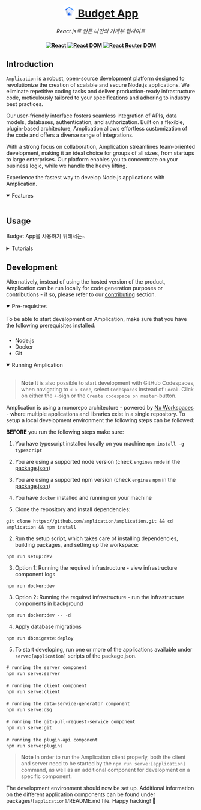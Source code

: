 <h1 align="center">
    <a href="https://react-router-budget-seven.vercel.app">
    <img src="./src/assets/home.png">
    <span>Budget App</span>
    </a>
</h1>

<p align="center">
  <i align="center">React.js로 만든 나만의 가계부 웹사이트</i>
</p>

<h4 align="center">
    <a href="https://reactjs.org/" target="_blank">
        <img src="https://img.shields.io/badge/react-%5E18.2.0-blue" alt="React">
    </a>
    <a href="https://reactjs.org/" target="_blank">
        <img src="https://img.shields.io/badge/react--dom-%5E18.2.0-blue" alt="React DOM">
    </a>
    <a href="https://reactrouter.com/" target="_blank">
        <img src="https://img.shields.io/badge/react--router--dom-6.8-blue" alt="React Router DOM">
    </a>
</h4>

## Introduction

`Amplication` is a robust, open-source development platform designed to revolutionize the creation of scalable and secure Node.js applications. We eliminate repetitive coding tasks and deliver production-ready infrastructure code, meticulously tailored to your specifications and adhering to industry best practices.

Our user-friendly interface fosters seamless integration of APIs, data models, databases, authentication, and authorization. Built on a flexible, plugin-based architecture, Amplication allows effortless customization of the code and offers a diverse range of integrations.

With a strong focus on collaboration, Amplication streamlines team-oriented development, making it an ideal choice for groups of all sizes, from startups to large enterprises. Our platform enables you to concentrate on your business logic, while we handle the heavy lifting.

Experience the fastest way to develop Node.js applications with Amplication.

<details open>
<summary>
 Features
</summary> <br />
    
</details>

## Usage

Budget App을 사용하기 위해서는~

<details>
<summary>
  Tutorials
</summary> <br />

- [To-do application using Amplication and Angular](https://docs.amplication.com/tutorials/angular-todos)
- [To-do application using Amplication and React](https://docs.amplication.com/tutorials/react-todos)
</details>

## Development

Alternatively, instead of using the hosted version of the product, Amplication can be run locally for code generation purposes or contributions - if so, please refer to our [contributing](#contributing_anchor) section.

<details open>
<summary>
Pre-requisites
</summary> <br />
To be able to start development on Amplication, make sure that you have the following prerequisites installed:

###

- Node.js
- Docker
- Git
</details>

<details open>
<summary>
Running Amplication
</summary> <br />

> **Note**
> It is also possible to start development with GitHub Codespaces, when navigating to `< > Code`, select `Codespaces` instead of `Local`. Click on either the `+`-sign or the `Create codespace on master`-button.

Amplication is using a monorepo architecture - powered by <a href="https://nx.dev">Nx Workspaces</a> - where multiple applications and libraries exist in a single repository. To setup a local development environment the following steps can be followed:

**BEFORE** you run the following steps make sure:

1. You have typescript installed locally on you machine `npm install -g typescript`
2. You are using a supported node version (check `engines` `node` in the [package.json](./package.json))
3. You are using a supported npm version (check `engines` `npm` in the [package.json](./package.json))
4. You have `docker` installed and running on your machine

5. Clone the repository and install dependencies:

```shell
git clone https://github.com/amplication/amplication.git && cd amplication && npm install
```

2. Run the setup script, which takes care of installing dependencies, building packages, and setting up the workspace:

```shell
npm run setup:dev
```

3. Option 1: Running the required infrastructure - view infrastructure component logs

```shell
npm run docker:dev
```

3. Option 2: Running the required infrastructure - run the infrastructure components in background

```shell
npm run docker:dev -- -d
```

4. Apply database migrations

```shell
npm run db:migrate:deploy
```

5. To start developing, run one or more of the applications available under `serve:[application]` scripts of the package.json.

```shell
# running the server component
npm run serve:server

# running the client component
npm run serve:client

# running the data-service-generator component
npm run serve:dsg

# running the git-pull-request-service component
npm run serve:git

# running the plugin-api component
npm run serve:plugins
```

> **Note**
> In order to run the Amplication client properly, both the client and server need to be started by the `npm run serve:[application]` command, as well as an additional component for development on a specific component.

The development environment should now be set up. Additional information on the different application components can be found under packages/`[application]`/README.md file. Happy hacking! 👾

</details>
